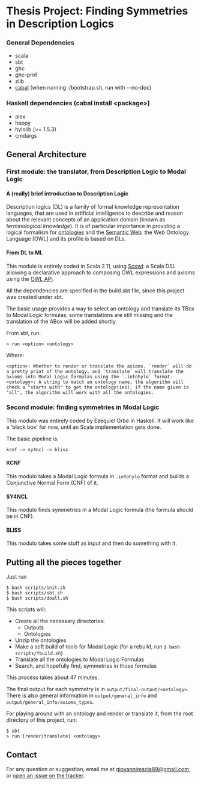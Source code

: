 # Thesis Project: Finding Symmetries in Description Logics

###  General Dependencies

* scala
* sbt
* ghc
* ghc-prof
* zlib
* [cabal](https://www.haskell.org/cabal/) (when running ./bootstrap.sh, run with --no-doc)

### Haskell dependencies (cabal install \<package\>)

* alex
* happy
* hylolib (>= 1.5.3)
* cmdargs

## General Architecture

### First module: the translator, from Description Logic to Modal Logic

#### A (really) brief introduction to Description Logic

Description logics (DL) is a family of formal knowledge representation languages, 
that are used in artificial intelligence to describe and reason about the relevant concepts of 
an application domain (known as _terminological knowledge_). It is of particular importance in providing a logical formalism 
for [ontologies](https://en.wikipedia.org/wiki/Ontology_(information_science)) and the
[Semantic Web](https://en.wikipedia.org/wiki/Semantic_Web): the Web Ontology Language [OWL] and its profile is based on DLs.

#### From DL to ML

This module is entirely coded in Scala 2.11, using [Scowl](https://github.com/phenoscape/scowl): a Scala DSL allowing
a declarative approach to composing OWL expressions and axioms using the [OWL API](http://owlapi.sourceforge.net/).

All the dependencies are specified in the build.sbt file, since this project was created under sbt.

The basic usage provides a way to select an ontology and translate its TBox to Modal Logic formulas, some translations are
still missing and the translation of the ABox will be added shortly.

From sbt, run:

  `> run <option> <ontology>`

Where:

```
<option>: Whether to render or translate the axioms. `render` will do a pretty print of the ontology, and `translate` will translate the axioms into Modal Logic formulas using the `.intohylo` format.
<ontology>: A string to match an ontology name, the algorithm will check a "starts with" to get the ontology(ies); if the name given is "all", the algorithm will work with all the ontologies.
```

### Second module: finding symmetries in Modal Logic

This modulo was entirely coded by Ezequiel Orbe in Haskell. It will work like a 'black box' for now, until an Scala
implementation gets done.

The basic pipeline is:
```
kcnf -> sy4ncl -> bliss
```

#### KCNF

This modulo takes a Modal Logic formula in `.intohylo` format and builds a Conjunctive Normal Form (CNF) of it.

#### SY4NCL

This modulo finds symmetries in a Modal Logic formula (the formula should be in CNF).

#### BLISS

This modulo takes some stuff as input and then do something with it.

## Putting all the pieces together

Just run
```
$ bash scripts/init.sh
$ bash scripts/sbt.sh
$ bash scripts/doall.sh
```

This scripts will:

* Create all the necessary directories:
  * Outputs
  * Ontologies
* Unzip the ontologies
* Make a soft build of tools for Modal Logic (for a rebuild, run `$ bash scripts/fbuild.sh`)
* Translate all the ontologies to Modal Logic Formulas
* Search, and hopefully find, symmetries in those formulas

This process takes about 47 minutes.

The final output for each symmetry is in `output/final-output/<ontology>`. There is also general information in `output/general_info` and `output/general_info/axioms_types`.

For playing around with an ontology and render or translate it, from the root directory of this project, run:
```
$ sbt
> run [render|translate] <ontology>
```

## Contact

For any question or suggestion, email me at giovannirescia89@gmail.com, or [open an issue on the tracker](https://github.com/giovannirescia/tesis/issues).
